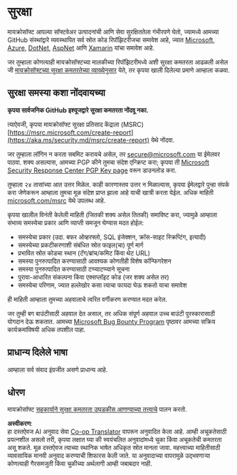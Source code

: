 <!--
CO_OP_TRANSLATOR_METADATA:
{
  "original_hash": "d8fe220fa2850df0759b07cf391ea77c",
  "translation_date": "2025-07-12T07:23:01+00:00",
  "source_file": "SECURITY.md",
  "language_code": "mr"
}
-->
# सुरक्षा

मायक्रोसॉफ्ट आपल्या सॉफ्टवेअर उत्पादनांची आणि सेवा सुरक्षिततेला गंभीरपणे घेतो, ज्यामध्ये आमच्या GitHub संस्थांद्वारे व्यवस्थापित सर्व स्रोत कोड रिपॉझिटरीजचा समावेश आहे, ज्यात [Microsoft](https://github.com/Microsoft), [Azure](https://github.com/Azure), [DotNet](https://github.com/dotnet), [AspNet](https://github.com/aspnet) आणि [Xamarin](https://github.com/xamarin) यांचा समावेश आहे.

जर तुम्हाला कोणत्याही मायक्रोसॉफ्टच्या मालकीच्या रिपॉझिटरीमध्ये अशी सुरक्षा कमतरता आढळली असेल जी [मायक्रोसॉफ्टच्या सुरक्षा कमतरतेच्या व्याख्येनुसार](https://aka.ms/security.md/definition) येते, तर कृपया खाली दिलेल्या प्रमाणे आम्हाला कळवा.

## सुरक्षा समस्या कशा नोंदवायच्या

**कृपया सार्वजनिक GitHub इश्यूजद्वारे सुरक्षा कमतरता नोंदवू नका.**

त्याऐवजी, कृपया मायक्रोसॉफ्ट सुरक्षा प्रतिसाद केंद्राला (MSRC) [https://msrc.microsoft.com/create-report](https://aka.ms/security.md/msrc/create-report) येथे नोंदवा.

जर तुम्हाला लॉगिन न करता सबमिट करायचे असेल, तर [secure@microsoft.com](mailto:secure@microsoft.com) या ईमेलवर पाठवा. शक्य असल्यास, आमच्या PGP कीने तुमचा संदेश एन्क्रिप्ट करा; कृपया ती [Microsoft Security Response Center PGP Key page](https://aka.ms/security.md/msrc/pgp) वरून डाउनलोड करा.

तुम्हाला २४ तासांच्या आत उत्तर मिळेल. काही कारणास्तव उत्तर न मिळाल्यास, कृपया ईमेलद्वारे पुन्हा संपर्क करा जेणेकरून आम्हाला तुमचा मूळ संदेश प्राप्त झाला आहे याची खात्री करता येईल. अधिक माहिती [microsoft.com/msrc](https://www.microsoft.com/msrc) येथे उपलब्ध आहे.

कृपया खालील विनंती केलेली माहिती (जितकी शक्य असेल तितकी) समाविष्ट करा, ज्यामुळे आम्हाला संभाव्य समस्येचा प्रकार आणि व्याप्ती समजून घेण्यास मदत होईल:

* समस्येचा प्रकार (उदा. बफर ओव्हरफ्लो, SQL इंजेक्शन, क्रॉस-साइट स्क्रिप्टिंग, इत्यादी)
* समस्येच्या प्रकटीकरणाशी संबंधित स्रोत फाइल(चा) पूर्ण मार्ग
* प्रभावित स्रोत कोडचा स्थान (टॅग/ब्रांच/कमिट किंवा थेट URL)
* समस्या पुनरुत्पादित करण्यासाठी आवश्यक कोणतीही विशेष कॉन्फिगरेशन
* समस्या पुनरुत्पादित करण्यासाठी टप्प्याटप्प्याने सूचना
* पुरावा-आधारित संकल्पना किंवा एक्सप्लॉइट कोड (जर शक्य असेल तर)
* समस्येचा परिणाम, ज्यात हल्लेखोर कसा त्याचा फायदा घेऊ शकतो याचा समावेश

ही माहिती आम्हाला तुमच्या अहवालाचे त्वरित वर्गीकरण करण्यात मदत करेल.

जर तुम्ही बग बाउंटीसाठी अहवाल देत असाल, तर अधिक संपूर्ण अहवाल उच्च बाउंटी पुरस्कारासाठी योगदान देऊ शकतात. आमच्या [Microsoft Bug Bounty Program](https://aka.ms/security.md/msrc/bounty) पृष्ठावर आमच्या सक्रिय कार्यक्रमांविषयी अधिक तपशील पाहा.

## प्राधान्य दिलेले भाषा

आम्हाला सर्व संवाद इंग्रजीत असणे प्राधान्य आहे.

## धोरण

मायक्रोसॉफ्ट [सहकार्याने सुरक्षा कमतरता उघडकीस आणण्याच्या तत्त्वाचे](https://aka.ms/security.md/cvd) पालन करतो.

**अस्वीकरण**:  
हा दस्तऐवज AI अनुवाद सेवा [Co-op Translator](https://github.com/Azure/co-op-translator) वापरून अनुवादित केला आहे. आम्ही अचूकतेसाठी प्रयत्नशील असलो तरी, कृपया लक्षात घ्या की स्वयंचलित अनुवादांमध्ये चुका किंवा अचूकतेची कमतरता असू शकते. मूळ दस्तऐवज त्याच्या स्थानिक भाषेत अधिकृत स्रोत मानला जावा. महत्त्वाच्या माहितीसाठी व्यावसायिक मानवी अनुवाद करण्याची शिफारस केली जाते. या अनुवादाच्या वापरामुळे उद्भवणाऱ्या कोणत्याही गैरसमजुती किंवा चुकीच्या अर्थलागी आम्ही जबाबदार नाही.